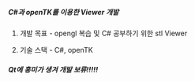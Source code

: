 ##### C#과 openTK를 이용한 Viewer 개발

1. 개발 목표 - opengl 복습 및 C# 공부하기 위한 stl Viewer

2. 기술 스택 - C#, openTK

##### Qt에 흥미가 생겨 개발 보류!!!!!
